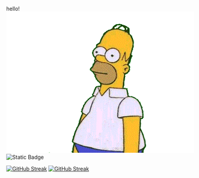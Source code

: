 hello!
<img src="https://github.com/wolly-y/wolly-y/blob/main/simps.gif" alt="The Unlimited" widht="200">
![Static Badge](https://img.shields.io/badge/py-python-grey?style=for-the-badge&logo=python&logoColor=red&logoSize=auto)

[![GitHub Streak](https://streak-stats.demolab.com?user=wolly-y&theme=transparent&border_radius=1&locale=ru)](https://git.io/streak-stats)
<a href="https://git.io/streak-stats"><img src="https://streak-stats.demolab.com?user=wolly-y&theme=transparent&border_radius=1&locale=ru" alt="GitHub Streak" /></a>
